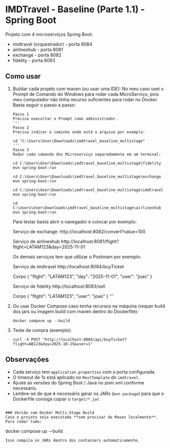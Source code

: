 # IMDTravel - Baseline (Parte 1.1) - Spring Boot

Projeto com 4 microserviços Spring Boot:
- imdtravel (orquestrador) - porta 8084
- airlineshub - porta 8081
- exchange - porta 8082
- fidelity - porta 8083

## Como usar

1. Buildar cada projeto com maven (ou usar uma IDE):
   No meu caso usei o Prompt de Comando do Windows para rodar cada MicroServiço, pois meu computador não tinha recurso suficientes para rodar no Docker.
   Basta seguir o passo a passo:
   ```
   Passo 1
   Precisa execultar o Prompt como administrador.
   '''
   Passo 2
   Precisa indicar o caminho onde está o arquivo por exemplo:

   cd "C:\Users\User\Downloads\imdtravel_baseline_multistage"
   '''
   Passo 3
   Rodar cada comando dos Microserviço separadamente em um terminal:
   
   cd C:\Users\User\Downloads\imdtravel_baseline_multistage\fidelity
   mvn spring-boot:run

   cd C:\Users\User\Downloads\imdtravel_baseline_multistage\exchange
   mvn spring-boot:run
  
   cd C:\Users\User\Downloads\imdtravel_baseline_multistage\imdtravel
   mvn spring-boot:run

   cd C:\Users\User\Downloads\imdtravel_baseline_multistage\airlineshub
   mvn spring-boot:run
   ```
   Para testar basta abrir o navegador e colocar por exemplo:
   
   Serviço de exchange:
   http://localhost:8082/convert?value=100

   Serviço de airlineshub
   http://localhost:8081/flight?flight=LATAM123&day=2025-11-01

   Os demais serviços tem que utilizar o Postmam por exemplo:

   Serviço de imdtravel
   http://localhost:8084/buyTicket

   Corpo
   {
    "flight": "LATAM123",
    "day": "2025-11-01",
    "user": "joao"
   }

   Serviço de fidelity
   http://localhost:8083/sell

   Corpo
   {
    "flight": "LATAM123",
    "user": "joao"
   }
   '''
   
3. Ou usar Docker Compose caso tenha recursos na máquina (requer build dos jars ou imagem build com maven dentro do Dockerfile):
   ```
   docker compose up --build
   ```

4. Teste de compra (exemplo):
   ```
   curl -X POST "http://localhost:8084/api/buyTicket?flight=AB123&day=2025-10-25&user=1"
   ```

## Observações
- Cada serviço tem `application.properties` com a porta configurada.
- O timeout de 1s está aplicado no `RestTemplate` do `imdtravel`.
- Ajuste as versões do Spring Boot / Java no pom.xml conforme necessário.
- Lembre-se de que é necessário gerar os JARs (`mvn package`) para que o Dockerfile consiga copiar o `target/*.jar`.

```

### Versão com Docker Multi-Stage Build
Caso o projeto seja executado **sem precisar do Maven localmente**.
Para rodar tudo:

```
docker compose up --build
```
Isso compila os JARs dentro dos containers automaticamente.
